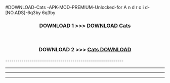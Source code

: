 #DOWNLOAD-Cats -APK-MOD-PREMIUM-Unlocked-for A n d r o i d-[NO.ADS]-6q3by 6q3by 



<div align="center">

<h3>DOWNLOAD 1 >>> <a href="https://getmod2.web.app/?judul=Cats ">DOWNLOAD Cats </a></h3><br>

<h3>DOWNLOAD 2 >>> <a href="https://getmod2.web.app/?judul=Cats ">Cats  DOWNLOAD </a></h3>

</div>
----------------------------------------------------------

----------------------------------------------------------

----------------------------------------------------------

----------------------------------------------------------



